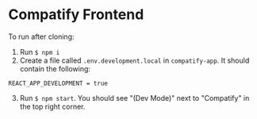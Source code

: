 # Compatify Frontend

To run after cloning:

1. Run `$ npm i`
2. Create a file called `.env.development.local` in `compatify-app`. It should contain the following:

```
REACT_APP_DEVELOPMENT = true
```

3. Run `$ npm start`. You should see "(Dev Mode)" next to "Compatify" in the top right corner.
